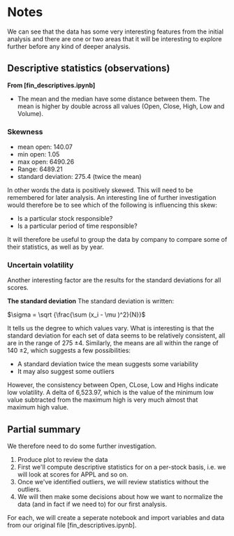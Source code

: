 # Notes
We can see that the data has some very interesting features from the initial analysis and there are one or two areas that it will be interesting to explore further before any kind of deeper analysis.

## Descriptive statistics (observations)

**From [fin_descriptives.ipynb]** 
- The mean and the median have some distance between them. The mean is higher by double across all values (Open, Close, High, Low and Volume).

### Skewness
- mean open: 140.07
- min open: 1.05
- max open: 6490.26
- Range: 6489.21
- standard deviation: 275.4 (twice the mean)
 
In other words the data is positively skewed. This will need to be remembered for later analysis. An interesting line of further investigation would therefore be to see which of the following is influencing this skew:

- Is a particular stock responsible?
- Is a particular period of time responsible?

It will therefore be useful to group the data by company to compare some of their statistics, as well as by year. 

### Uncertain volatility
Another interesting factor are the results for the standard deviations for all scores. 

**The standard deviation**
The standard deviation is written:

$\sigma = \sqrt {\frac{\sum (x_i - \mu )^2}{N}}$ 

It tells us the degree to which values vary. What is interesting is that the standard deviation for each set of data seems to be relatively consistent, all are in the range of 275 $\pm 4$. Similarly, the means are all within the range of 140 $\pm 2$, which suggests a few possibilities:

- A standard deviation twice the mean suggests some variability
- It may also suggest some outliers

However, the consistency between Open, CLose, Low and Highs indicate low volatility. A delta of 6,523.97, which is the value of the minimum low value subtracted from the maximum high is very much almost that maximum high value. 

## Partial summary

We therefore need to do some further investigation. 

1. Produce plot to review the data
2. First we'll compute descriptive statistics for on a per-stock basis, i.e. we will look at scores for APPL and so on.
2. Once we've identified outliers, we will review statistics without the outliers.
3. We will then make some decisions about how we want to normalize the data (and in fact if we need to) for our first analysis.

For each, we will create a seperate notebook and import variables and data from our original file [fin_descriptives.ipynb].